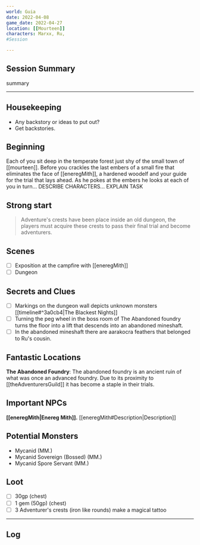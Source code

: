 ```yaml
--- 
world: Guia
date: 2022-04-08 
game_date: 2022-04-27
location: [[Mourteen]]
characters: Marxx, Ru, 
#Session

--- 
```


## Session Summary 

summary

--- 
## Housekeeping 
- Any backstory or ideas to put out?
- Get backstories.
## Beginning 

Each of you sit deep in the temperate forest just shy of the small town of [[mourteen]]. Before you crackles the last embers of a small fire that eliminates the face of [[eneregMith]], a hardened woodelf and your guide for the trial that lays ahead. As he pokes at the embers he looks at each of you in turn... DESCRIBE CHARACTERS... EXPLAIN TASK

## Strong start 
> Adventure's crests have been place inside an old dungeon, the players must acquire these crests to pass their final trial and become adventurers.

## Scenes 
- [ ] Exposition at the campfire with [[eneregMith]]
- [ ] Dungeon

## Secrets and Clues 
- [ ] Markings on the dungeon wall depicts unknown monsters [[timeline#^3a0cb4|The Blackest Nights]]
- [ ] Turning the peg wheel in the boss room of The Abandoned foundry turns the floor into a lift that descends into an abandoned mineshaft.
- [ ] In the abandoned mineshaft there are aarakocra feathers that belonged to Ru's cousin.

## Fantastic Locations
**The Abandoned Foundry**: The abandoned foundry is an ancient ruin of what was once an advanced foundry. Due to its proximity to [[theAdventurersGuild]] it has become a staple in their trials.

## Important NPCs
**[[eneregMith|Enereg Mith]].** [[eneregMith#Description|Description]]

## Potential Monsters
* Mycanid (MM.)
* Mycanid Sovereign (Bossed) (MM.)
* Mycanid Spore Servant (MM.)

## Loot 
- [ ] 30gp (chest)
- [ ] 1 gem (50gp) (chest)
- [ ] 3 Adventurer's crests (iron like rounds) make a magical tattoo

--- 

## Log

